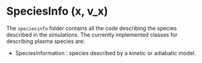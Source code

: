 # SpeciesInfo (x, v\_x)

The `speciesinfo` folder contains all the code describing the species described in the simulations. The currently implemented classes for describing plasma species are:

- SpeciesInformation : species described by a kinetic or adiabatic model.
